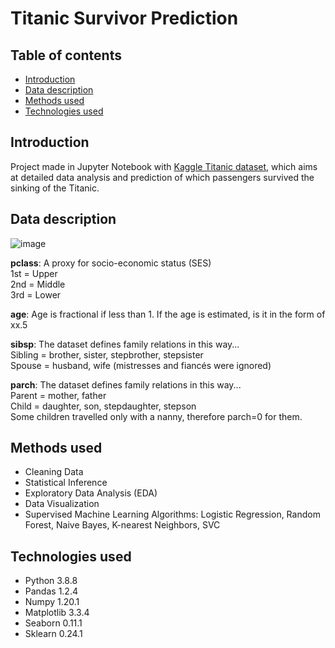 # Titanic Survivor Prediction
## Table of contents
* [Introduction](#introduction)
* [Data description](#data-description)
* [Methods used](#methods-used)
* [Technologies used](#technologies-used)

## Introduction
Project made in Jupyter Notebook with [Kaggle Titanic dataset](https://www.kaggle.com/c/titanic), which aims at detailed data analysis and prediction of which passengers survived the sinking of the Titanic. 

## Data description
![image](https://user-images.githubusercontent.com/74184204/143546816-8559d263-ebb6-44ee-b22e-2cc73b31c46c.png)

<b>pclass</b>: A proxy for socio-economic status (SES)\
1st = Upper\
2nd = Middle\
3rd = Lower

<b>age</b>: Age is fractional if less than 1. If the age is estimated, is it in the form of xx.5

<b>sibsp</b>: The dataset defines family relations in this way...\
Sibling = brother, sister, stepbrother, stepsister\
Spouse = husband, wife (mistresses and fiancés were ignored)

<b>parch</b>: The dataset defines family relations in this way...\
Parent = mother, father\
Child = daughter, son, stepdaughter, stepson\
Some children travelled only with a nanny, therefore parch=0 for them.

## Methods used
* Cleaning Data
* Statistical Inference
* Exploratory Data Analysis (EDA)
* Data Visualization 
* Supervised Machine Learning Algorithms: Logistic Regression, Random Forest, Naive Bayes, K-nearest Neighbors, SVC

## Technologies used
* Python 3.8.8
* Pandas 1.2.4
* Numpy 1.20.1
* Matplotlib 3.3.4
* Seaborn 0.11.1
* Sklearn 0.24.1


